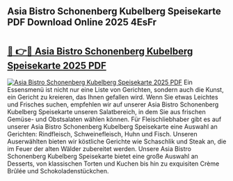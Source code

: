 ## Asia Bistro Schonenberg Kubelberg Speisekarte PDF Download Online 2025 4EsFr

# <h2><a href="http://gcbcugh.nevu.top/?p=Asia+Bistro+Schonenberg+Kubelberg+Speisekarte">🔗 👉🔴 Asia Bistro Schonenberg Kubelberg Speisekarte 2025 PDF</a></h2>

[![Asia Bistro Schonenberg Kubelberg Speisekarte 2025 PDF](https://i.imgur.com/dBaPXMq.png)](http://gcbcugh.nevu.top/?p=Asia+Bistro+Schonenberg+Kubelberg+Speisekarte)
Ein Essensmenü ist nicht nur eine Liste von Gerichten, sondern auch die Kunst, ein Gericht zu kreieren, das Ihnen gefallen wird. Wenn Sie etwas Leichtes und Frisches suchen, empfehlen wir auf unserer Asia Bistro Schonenberg Kubelberg Speisekarte unseren Salatbereich, in dem Sie aus frischen Gemüse- und Obstsalaten wählen können. Für Fleischliebhaber gibt es auf unserer Asia Bistro Schonenberg Kubelberg Speisekarte eine Auswahl an Gerichten: Rindfleisch, Schweinefleisch, Huhn und Fisch. Unseren Auserwählten bieten wir köstliche Gerichte wie Schaschlik und Steak an, die im Feuer der alten Wälder zubereitet werden. Unsere Asia Bistro Schonenberg Kubelberg Speisekarte bietet eine große Auswahl an Desserts, von klassischen Torten und Kuchen bis hin zu exquisiten Crème Brûlée und Schokoladenstückchen.
